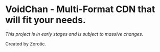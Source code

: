 # VoidChan - Multi-Format CDN that will fit your needs.
*This project is in early stages and is subject to massive changes.*



Created by Zorotic.
